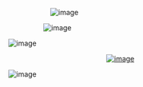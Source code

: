       ![image](https://github.com/user-attachments/assets/c78e6ad5-a6b4-400a-b3a1-87400afbf0bf)



     ![image](https://github.com/user-attachments/assets/ee03c918-a42e-4967-8710-ace2d450df94)


![image](https://github.com/user-attachments/assets/cae62bd6-bbb2-448a-91ea-eec7f27523f1)


              <a href="https://discordid.netlify.app/?id=873902369354706945">![image](https://github.com/user-attachments/assets/50a333e3-3b08-4fb3-878d-1e589f27294a)
></img></a>


![image](https://github.com/user-attachments/assets/4908fac6-27c5-4e3b-b240-cc0763cc8673)
